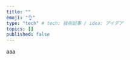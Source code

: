 ```yaml
---
title: ""
emoji: "👌"
type: "tech" # tech: 技術記事 / idea: アイデア
topics: []
published: false
---
```


aaa

